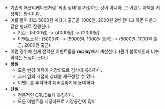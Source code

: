 - 기존의 애플리케이션처럼 '최종 상태'를 저장하는 것이 아니라, 그 이벤트 자체를 저장하는 방식이다.
- 예를 들어 최초 5000원 계좌에 출금을 1000원, 2000원 2번 한다고 하면 다음과 같은 형태로 진행된다.
	- 기존 : (5000원) -> (4000원) -> (2000원)
	- 이벤트소싱 : (5000원) -> (5000원, 1000원 출금) -> (5000원, 1000원 출금, 2000원 출금)
- 이런 경우에 현재 잔액은 이벤트들을 **replay**해서 계산한다. (뭔가 블록체인과 비슷하다는 느낌이 든다.)
- **장점**
	- 모든 변경 이력이 저장되므로 감사에 유리하다.
	- 과거 임의 시점의 상태를 재구성할 수 있다.
	- 이벤트를 추적하여 디버깅하기에 용이하다.
- **단점**
	- 전통적인 CRUD보다 복잡하다.
	- 모든 이벤트를 저장하므로 저장공간이 많이 